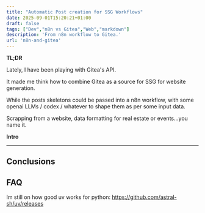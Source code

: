 ```yaml
---
title: "Automatic Post creation for SSG Workflows"
date: 2025-09-01T15:20:21+01:00
draft: false
tags: ["Dev","n8n vs Gitea","Web","markdown"]
description: 'From n8n workflow to Gitea.'
url: 'n8n-and-gitea'
---
```



**TL;DR** 

Lately, I have been playing with Gitea's API.

It made me think how to combine Gitea as a source for SSG for website generation.

While the posts skeletons could be passed into a n8n workflow, with some openai LLMs / codex / whatever to shape them as per some input data.

Scrapping from a website, data formatting for real estate or events...you name it.

**Intro**














--- 

## Conclusions


## FAQ

Im still on how good uv works for python: https://github.com/astral-sh/uv/releases